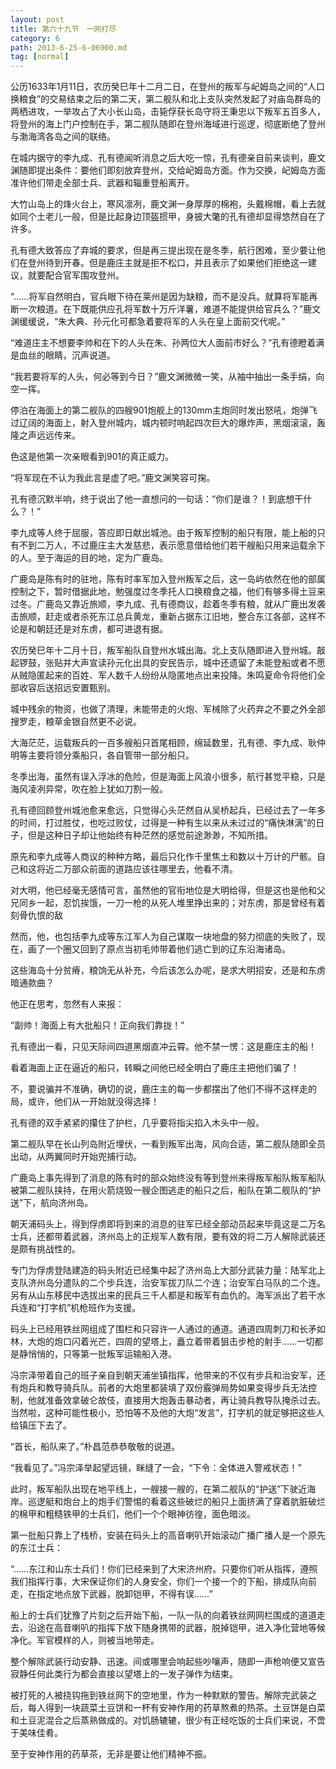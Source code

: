 ```yaml
---
layout: post
title: 第六十九节　一网打尽
category: 6
path: 2013-6-25-6-06900.md
tag: [normal]
---
```


公历1633年1月11日，农历癸巳年十二月二日，在登州的叛军与屺姆岛之间的“人口换粮食”的交易结束之后的第二天，第二舰队和北上支队突然发起了对庙岛群岛的两栖进攻，一举攻占了大小长山岛，击毙俘获长岛守将王秉忠以下叛军五百多人，将登州的海上门户控制在手，第二舰队随即在登州海域进行巡逻，彻底断绝了登州与渤海湾各岛之间的联络。

在城内据守的李九成、孔有德闻听消息之后大吃一惊，孔有德亲自前来谈判，鹿文渊随即提出条件：要他们即刻放弃登州，交给屺姆岛方面。作为交换，屺姆岛方面准许他们带走全部士兵、武器和辎重登船离开。

大竹山岛上的烽火台上，寒风凛冽，鹿文渊一身厚厚的棉袍，头戴棉帽，看上去就如同个土老儿一般，但是比起身边顶盔掼甲，身披大氅的孔有德却显得悠然自在了许多。

孔有德大致答应了弃城的要求，但是再三提出现在是冬季，航行困难，至少要让他们在登州待到开春。但是鹿庄主就是拒不松口，并且表示了如果他们拒绝这一建议，就要配合官军围攻登州。

“……将军自然明白，官兵眼下待在莱州是因为缺粮，而不是没兵。就算将军能再断一次粮道。在下既能供应孔将军数十万斤洋薯，难道不能提供给官兵么？”鹿文渊缓缓说，“朱大典、孙元化可都急着要将军的人头在皇上面前交代呢。”

“难道庄主不想要李帅和在下的人头在朱、孙两位大人面前市好么？”孔有德瞪着满是血丝的眼睛，沉声说道。

“我若要将军的人头，何必等到今日？”鹿文渊微微一笑，从袖中抽出一条手绢，向空一挥。

停泊在海面上的第二舰队的四艘901炮舰上的130mm主炮同时发出怒吼，炮弹飞过辽阔的海面上，射入登州城内，城内顿时响起四次巨大的爆炸声，黑烟滚滚，轰隆之声远远传来。

色这是他第一次亲眼看到901的真正威力。

“将军现在不认为我此言是虚了吧。”鹿文渊笑容可掬。

孔有德沉默半响，终于说出了他一直想问的一句话：“你们是谁？！到底想干什么？！”

李九成等人终于屈服，答应即日献出城池。由于叛军控制的船只有限，能上船的只有不到二万人，不过鹿庄主大发慈悲，表示愿意借给他们若干艘船只用来运载余下的人。至于海运的目的地，定为广鹿岛。

广鹿岛是陈有时的驻地，陈有时率军加入登州叛军之后，这一岛屿依然在他的部属控制之下，暂时借据此地，勉强度过冬季托人口换粮食之福，他们有够多得土豆来过冬。广鹿岛又靠近旅顺，李九成、孔有德商议，趁着冬季有粮，就从广鹿出发袭击旅顺，赶走或者杀死东江总兵黄龙，重新占据东江旧地，整合东江各部，这样不论是和朝廷还是对东虏，都可进退有据。

农历癸巳年十二月十日，叛军船队自登州水城出海。北上支队随即进入登州城。敲起锣鼓，张贴并大声宣读孙元化出具的安民告示，城中还遗留了未能登船或者不愿从贼隐匿起来的百姓、军人数千人纷纷从隐匿地点出来投降。朱鸣夏命令将他们全部收容后送招远安置甄别。

城中残余的物资，也做了清理，未能带走的火炮、军械除了火药弃之不要之外全部搜罗走，粮草金银自然更不必说。

大海茫茫，运载叛兵的一百多艘船只首尾相顾，绵延数里，孔有德、李九成、耿仲明等主要将领分乘船只，各自管带一部分船只。

冬季出海，虽然有误入浮冰的危险，但是海面上风浪小很多，航行甚觉平稳，只是海风凌冽异常，吹在脸上犹如刀割一般。

孔有德回顾登州城池愈来愈远，只觉得心头茫然自从吴桥起兵，已经过去了一年多的时间，打过胜仗，也吃过败仗，过得是一种有生以来从未过过的“痛快淋漓”的日子，但是这种日子却让他始终有种茫然的感觉前途渺渺，不知所措。

原先和李九成等人商议的种种方略，最后只化作千里焦土和数以十万计的尸骸。自己和这将近二万部众前面的道路应该往哪里去，他看不清。

对大明，他已经毫无感情可言，虽然他的官衔地位是大明给得，但是这也是他和父兄同乡一起，忍饥挨饿，一刀一枪的从死人堆里挣出来的；对东虏，那是曾经有着刻骨仇恨的敌

然而，他，也包括李九成等东江军人为自己谋取一块地盘的努力彻底的失败了，现在，画了一个圈又回到了原点当初毛帅带着他们逃亡到的辽东沿海诸岛。

这些海岛十分贫瘠，粮饷无从补充，今后该怎么办呢，是求大明招安，还是和东虏暗通款曲？

他正在思考，忽然有人来报：

“副帅！海面上有大批船只！正向我们靠拢！”

孔有德出一看，只见天际间四道黑烟直冲云霄。他不禁一愣：这是鹿庄主的船！

看着海面上正在逼近的船只，转瞬之间他已经全明白了鹿庄主把他们骗了！

不，要说骗并不准确，确切的说，鹿庄主的每一步都摆出了他们不得不这样走的局，或许，他们从一开始就没得选择！

孔有德的双手紧紧的攥住了护栏，几乎要将指尖掐入木头中一般。

第二舰队早在长山列岛附近埋伏，一看到叛军出海，风向合适，第二舰队随即全员出动，从两翼同时开始兜捕行动。

广鹿岛上事先得到了消息的陈有时的部众始终没有等到登州来得叛军船队叛军船队被第二舰队挟持，在用火箭烧毁一艘企图逃走的船只之后，船队在第二舰队的“护送”下，航向济州岛。

朝天浦码头上，得到俘虏即将到来的消息的驻军已经全部动员起来毕竟这是二万名士兵，还都带着武器，济州岛上的正规军人数有限，要有效的将二万人解除武装还是颇有挑战性的。

专门为俘虏登陆建造的码头附近已经集中起了济州岛上大部分武装力量：陆军北上支队济州岛分遣队的二个步兵连，治安军拔刀队二个连；治安军白马队的二个连。另有从山东移民中选拔出来的民兵三千人都是和叛军有血仇的。海军派出了若干水兵连和“打字机”机枪班作为支援。

码头上已经用铁丝网组成了围栏和只容许一人通过的通道。通道四周刺刀和长矛如林，大炮的炮口闪着光芒，四周的望塔上，矗立着带着狙击步枪的射手……一切都是静悄悄的，只等第一批叛军运输船入港。

冯宗泽带着自己的班子亲自到朝天浦坐镇指挥，他带来的不仅有步兵和治安军，还有炮兵和教导骑兵队。前者的大炮里都装填了双份霰弹局势如果变得步兵无法控制，他就准备效拿破仑故伎，直接用大炮轰击暴动者，再让骑兵教导队掩杀过去。当然啦，这种可能性极小，恐怕等不及他的大炮“发言”，打字机的就足够把这些人给镇压下去了。

“首长，船队来了。”朴昌范恭恭敬敬的说道。

“我看见了。”冯宗泽举起望远镜，眯缝了一会，“下令：全体进入警戒状态！”

此时，叛军船队出现在地平线上，一艘接一艘的，在第二舰队的“护送”下驶近海岸。巡逻艇和炮台上的炮手们警惕的看着这些破烂的船只上面挤满了穿着肮脏破烂的棉甲和粗糙铁甲的士兵们，他们一个个眼神彷徨，面色暗淡。

第一批船只靠上了栈桥，安装在码头上的高音喇叭开始滚动广播广播人是一个原先的东江士兵：

“……东江和山东士兵们！你们已经来到了大宋济州府。只要你们听从指挥，遵照我们指挥行事，大宋保证你们的人身安全，你们一个接一个的下船，排成队向前走，在指定地点放下武器，脱卸铠甲，不得有误……”

船上的士兵们犹豫了片刻之后开始下船，一队一队的向着铁丝网网栏围成的道道走去，沿途在高音喇叭的指挥下放下随身携带的武器，脱掉铠甲，进入净化营地等候净化。军官模样的人，则被当地带走。

整个解除武装行动安静、迅速。间或哪里会响起些吵嚷声，随即一声枪响便又宣告寂静任何此类行为都会直接以望塔上的一发子弹作为结束。

被打死的人被挠钩拖到铁丝网下的空地里，作为一种默默的警告。解除完武装之后，每人得到一块蔬菜土豆饼和一杯有安神作用的药草熬煮的热茶。土豆饼是白菜和土豆泥混合之后蒸熟做成的。对饥肠辘辘，很少有正经吃饭的士兵们来说，不啻于美味佳肴。

至于安神作用的药草茶，无非是要让他们精神不振。
